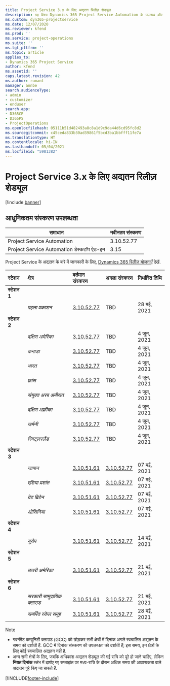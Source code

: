```yaml
---
title: Project Service 3.x के लिए अद्यतन रिलीज़ शेड्यूल
description: यह विषय Dynamics 365 Project Service Automation के उपलब्ध और आगामी रिलीज़ के बारे में जानकारी प्रदान करता है.
ms.custom: dyn365-projectservice
ms.date: 12/07/2020
ms.reviewer: kfend
ms.prod: ''
ms.service: project-operations
ms.suite: ''
ms.tgt_pltfrm: ''
ms.topic: article
applies_to:
- Dynamics 365 Project Service
author: kfend
ms.assetid: ''
caps.latest.revision: 42
ms.author: rumant
manager: annbe
search.audienceType:
- admin
- customizer
- enduser
search.app:
- D365CE
- D365PS
- ProjectOperations
ms.openlocfilehash: 05111b51d482493a8c8a1d9c9da44d6cd95fc8d2
ms.sourcegitcommit: c45ceda833b30ad39861f5bcd3ba1bbfff11fe7a
ms.translationtype: HT
ms.contentlocale: hi-IN
ms.lasthandoff: 05/04/2021
ms.locfileid: "5981382"
---
```

# <a name="update-release-schedule-for-project-service-3x"></a>Project Service 3.x के लिए अद्यतन रिलीज़ शेड्यूल

[!include [banner](../includes/psa-now-project-operations.md)]

## <a name="latest-version-availability"></a>आधुनिकतम संस्करण उपलब्धता

| समाधान  | नवीनतम संस्करण |
|-------|----|
| Project Service Automation    | 3.10.52.77 |
| Project Service Automation डेस्कटॉप ऐड-इन                | 3.15          |

Project Service के अद्यतन के बारे में जानकारी के लिए, [Dynamics 365 रिलीज़ योजनाएँ](/dynamics365/release-plans/) देखें. 

| स्टेशन  | क्षेत्र | वर्तमान संस्करण | अगला संस्करण |  निर्धारित तिथि
| :---   | :---   | :---   | :---   |:---   |         
|<strong>स्टेशन 1</strong> | |  |  | |
| | <i>पहला प्रकाशन</i> | [3.10.52.77](whats-new-ur-31.md) | TBD | 28 मई, 2021
|<strong>स्टेशन 2</strong> | |  |  | |
| | <i>दक्षिण अमेरिका</i> | [3.10.52.77](whats-new-ur-31.md) | TBD | 4 जून, 2021
| | <i>कनाडा</i> | [3.10.52.77](whats-new-ur-31.md) | TBD | 4 जून, 2021
| | <i>भारत</i> | [3.10.52.77](whats-new-ur-31.md) | TBD | 4 जून, 2021
| | <i>फ़्रांस</i> | [3.10.52.77](whats-new-ur-31.md) | TBD | 4 जून, 2021
| | <i>संयुक्त अरब अमीरात</i> | [3.10.52.77](whats-new-ur-31.md) | TBD | 4 जून, 2021
| | <i>दक्षिण अफ़्रीका</i> | [3.10.52.77](whats-new-ur-31.md) | TBD | 4 जून, 2021
| | <i>जर्मनी</i> | [3.10.52.77](whats-new-ur-31.md) | TBD | 4 जून, 2021
| | <i>स्विट्ज़रलैंड</i> | [3.10.52.77](whats-new-ur-31.md) | TBD | 4 जून, 2021
|<strong>स्टेशन 3</strong> | |  |  | |
| | <i>जापान</i> | [3.10.51.61](whats-new-ur-30.md) | [3.10.52.77](whats-new-ur-31.md) | 07 मई, 2021
| | <i>एशिया प्रशांत</i> | [3.10.51.61](whats-new-ur-30.md) | [3.10.52.77](whats-new-ur-31.md) | 07 मई, 2021
| | <i>ग्रेट ब्रिटेन</i> | [3.10.51.61](whats-new-ur-30.md) | [3.10.52.77](whats-new-ur-31.md) | 07 मई, 2021
| | <i>ओसिनिया</i> | [3.10.51.61](whats-new-ur-30.md) | [3.10.52.77](whats-new-ur-31.md) | 07 मई, 2021
|<strong>स्टेशन 4</strong> | |  |  | |
| | <i>यूरोप</i> | [3.10.51.61](whats-new-ur-30.md) | [3.10.52.77](whats-new-ur-31.md) | 14 मई, 2021
|<strong>स्टेशन 5</strong> | |  |  | |
| | <i>उत्तरी अमेरिका</i> | [3.10.51.61](whats-new-ur-30.md) | [3.10.52.77](whats-new-ur-31.md) | 21 मई, 2021
|<strong>स्टेशन 6</strong> | |  |  | |
| | <i>सरकारी सामुदायिक क्लाउड</i> | [3.10.51.61](whats-new-ur-30.md) | [3.10.52.77](whats-new-ur-31.md) | 21 मई, 2021
| | <i>समर्पित स्केल समूह</i> | [3.10.51.61](whats-new-ur-30.md) | [3.10.52.77](whats-new-ur-31.md) | 28 मई, 2021

>[!Note]
> - गवर्नमेंट कम्युनिटी क्लाउड (GCC) को छोड़कर सभी क्षेत्रों में दिनांक अगले स्वचालित अद्यतन के समय को दर्शाती हैं. GCC में दिनांक संस्करण की उपलब्धता को दर्शाती हैं; इस समय, इन क्षेत्रों के लिए कोई स्वचालित अद्यतन नहीं है.
> - अन्य सभी क्षेत्रों के लिए, जबकि अधिकांश अद्यतन शेड्यूल की गई रात्रि को पूरे हो जाने चाहिए, लेकिन **नियत दिनांक** स्तंभ में दर्शाए गए सप्ताहांत पर मध्य-रात्रि के दौरान अधिक समय की आवश्यकता वाले अद्यतन पूरे किए जा सकते हैं.


[!INCLUDE[footer-include](../includes/footer-banner.md)]
